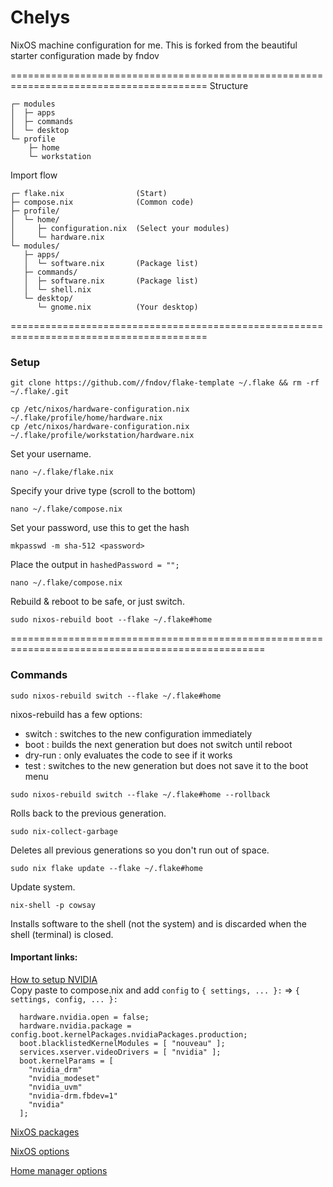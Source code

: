 
# Chelys
NixOS machine configuration for me.
This is forked from the beautiful starter configuration made by fndov

========================================================================================
Structure
```
┌─ modules
│  ├─ apps
│  ├─ commands
│  └─ desktop
└─ profile
    ├─ home
    └─ workstation
```
Import flow
```
┌─ flake.nix                (Start)
├─ compose.nix              (Common code)
├─ profile/
│  └─ home/
│     ├─ configuration.nix  (Select your modules)
│     └─ hardware.nix
└─ modules/
   ├─ apps/
   │  └─ software.nix       (Package list)
   ├─ commands/
   │  ├─ software.nix       (Package list)
   │  └─ shell.nix
   └─ desktop/
      └─ gnome.nix          (Your desktop)

```

========================================================================================
### Setup
```
git clone https://github.com//fndov/flake-template ~/.flake && rm -rf ~/.flake/.git

cp /etc/nixos/hardware-configuration.nix ~/.flake/profile/home/hardware.nix
cp /etc/nixos/hardware-configuration.nix ~/.flake/profile/workstation/hardware.nix
```
Set your username.
```
nano ~/.flake/flake.nix
```
Specify your drive type (scroll to the bottom)
```
nano ~/.flake/compose.nix
```
Set your password, use this to get the hash
```
mkpasswd -m sha-512 <password>
```
Place the output in `hashedPassword = "";`
```
nano ~/.flake/compose.nix
```
Rebuild & reboot to be safe, or just switch.
```
sudo nixos-rebuild boot --flake ~/.flake#home
```
==================================================================================================

### Commands
```
sudo nixos-rebuild switch --flake ~/.flake#home
```
nixos-rebuild has a few options:
* switch  : switches to the new configuration immediately
* boot    : builds the next generation but does not switch until reboot
* dry-run : only evaluates the code to see if it works
* test    : switches to the new generation but does not save it to the boot menu

```
sudo nixos-rebuild switch --flake ~/.flake#home --rollback
```
Rolls back to the previous generation.

```
sudo nix-collect-garbage
```
Deletes all previous generations so you don't run out of space.

```
sudo nix flake update --flake ~/.flake#home
```
Update system.

```
nix-shell -p cowsay
```
Installs software to the shell (not the system) and is discarded when the shell (terminal) is closed.

#### Important links:

[How to setup NVIDIA](https://nixos.wiki/wiki/Nvidia) <br>
Copy paste to compose.nix and add `config` to `{ settings, ... }:` => `{ settings, config, ... }:`
```
  hardware.nvidia.open = false;
  hardware.nvidia.package = config.boot.kernelPackages.nvidiaPackages.production;
  boot.blacklistedKernelModules = [ "nouveau" ];
  services.xserver.videoDrivers = [ "nvidia" ];
  boot.kernelParams = [
    "nvidia_drm"
    "nvidia_modeset"
    "nvidia_uvm"
    "nvidia-drm.fbdev=1"
    "nvidia"
  ];
```


[NixOS packages](https://search.nixos.org/packages)

[NixOS options](https://search.nixos.org/options)

[Home manager options](https://home-manager-options.extranix.com/)
